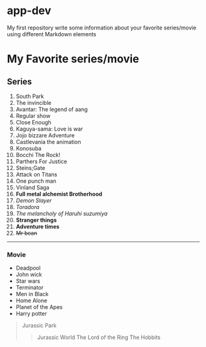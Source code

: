 # app-dev
My first repository
write some information about your favorite series/movie using different Markdown elements

# My Favorite series/movie
## Series
1. South Park
2. The invincible
3. Avantar: The legend of aang
4. Regular show
5. Close Enough
6. Kaguya-sama: Love is war
7. Jojo bizzare Adventure
8. Castlevania the animation
9. Konosuba
10. Bocchi The Rock!
1. Parthers For Justice
1. Steins;Gate
1. Attack on Titans
1. One punch man
1. Vinland Saga
1. **Full metal alchemist Brotherhood**
1. *Demon Slayer*
1. _Toradora_
1. *The melancholy of Haruhi suzumiya*
1. __Stranger things__
1. **Adventure times**
1. ~~Mr bean~~

---

### Movie
- Deadpool
- John wick
- Star wars
- Terminator
- Men in Black
- Home Alone
- Planet of the Apes
- Harry potter
> Jurassic Park
>> Jurassic World
> The Lord of the Ring
>> The Hobbits
